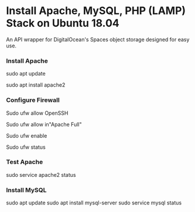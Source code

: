 # Install Apache, MySQL, PHP (LAMP) Stack on Ubuntu 18.04
An API wrapper for DigitalOcean's Spaces object storage designed for easy use. 

### Install Apache

sudo apt update 

sudo apt install apache2

### Configure Firewall

Sudo ufw allow OpenSSH

Sudo ufw allow in"Apache Full"

Sudo ufw enable

Sudo ufw status


### Test Apache

sudo service apache2 status

### Install MySQL

sudo apt update
sudo apt install mysql-server
sudo service mysql status


